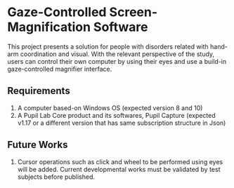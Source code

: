 # Gaze-Controlled Screen-Magnification Software

This project presents a solution for people with disorders related with hand-arm coordination and visual.
With the relevant perspective of the study, users can control their own computer by using their eyes and 
use a build-in gaze-controlled magnifier interface. 


## Requirements

1) A computer based-on Windows OS (expected version 8 and 10)
2) A Pupil Lab Core product and its softwares, Pupil Capture (expected v1.17 or a different version that has same subscription structure in Json)


## Future Works

1) Cursor operations such as click and wheel to be performed using eyes will be added. Current developmental works must be validated by test subjects before published.
